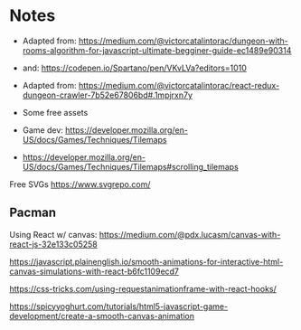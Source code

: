 # Notes

- Adapted from: https://medium.com/@victorcatalintorac/dungeon-with-rooms-algorithm-for-javascript-ultimate-begginer-guide-ec1489e90314
- and: https://codepen.io/Spartano/pen/VKvLVa?editors=1010

- Adapted from: https://medium.com/@victorcatalintorac/react-redux-dungeon-crawler-7b52e67806bd#.1mpjrxn7y

- Some free assets

- Game dev: https://developer.mozilla.org/en-US/docs/Games/Techniques/Tilemaps

- https://developer.mozilla.org/en-US/docs/Games/Techniques/Tilemaps#scrolling_tilemaps

Free SVGs
https://www.svgrepo.com/

## Pacman

Using React w/ canvas: https://medium.com/@pdx.lucasm/canvas-with-react-js-32e133c05258

https://javascript.plainenglish.io/smooth-animations-for-interactive-html-canvas-simulations-with-react-b6fc1109ecd7

https://css-tricks.com/using-requestanimationframe-with-react-hooks/

https://spicyyoghurt.com/tutorials/html5-javascript-game-development/create-a-smooth-canvas-animation
